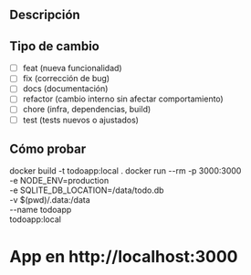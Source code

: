 ## Descripción
<!-- Qué cambia y por qué -->

## Tipo de cambio
- [ ] feat (nueva funcionalidad)
- [ ] fix (corrección de bug)
- [ ] docs (documentación)
- [ ] refactor (cambio interno sin afectar comportamiento)
- [ ] chore (infra, dependencias, build)
- [ ] test (tests nuevos o ajustados)

## Cómo probar
docker build -t todoapp:local .
docker run --rm -p 3000:3000 \
  -e NODE_ENV=production \
  -e SQLITE_DB_LOCATION=/data/todo.db \
  -v $(pwd)/.data:/data \
  --name todoapp \
  todoapp:local
# App en http://localhost:3000

